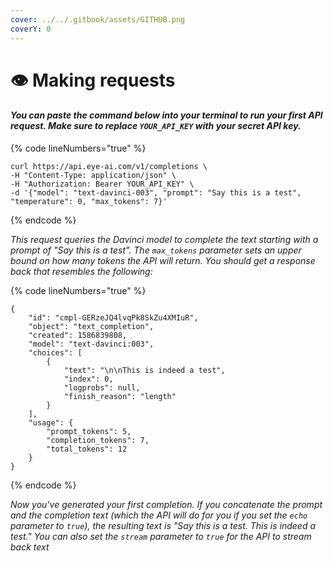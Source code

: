 ```yaml
---
cover: ../../.gitbook/assets/GITHUB.png
coverY: 0
---
```


# 👁 Making requests

#### _You can paste the command below into your terminal to run your first API request. Make sure to replace `YOUR_API_KEY` with your secret API key._

{% code lineNumbers="true" %}
```
curl https://api.eye-ai.com/v1/completions \
-H "Content-Type: application/json" \
-H "Authorization: Bearer YOUR_API_KEY" \
-d '{"model": "text-davinci-003", "prompt": "Say this is a test", "temperature": 0, "max_tokens": 7}'
```
{% endcode %}

_This request queries the Davinci model to complete the text starting with a prompt of "Say this is a test". The `max_tokens` parameter sets an upper bound on how many tokens the API will return. You should get a response back that resembles the following:_

{% code lineNumbers="true" %}
```
{
    "id": "cmpl-GERzeJQ4lvqPk8SkZu4XMIuR",
    "object": "text_completion",
    "created": 1586839808,
    "model": "text-davinci:003",
    "choices": [
        {
            "text": "\n\nThis is indeed a test",
            "index": 0,
            "logprobs": null,
            "finish_reason": "length"
        }
    ],
    "usage": {
        "prompt_tokens": 5,
        "completion_tokens": 7,
        "total_tokens": 12
    }
}
```
{% endcode %}

_Now you've generated your first completion. If you concatenate the prompt and the completion text (which the API will do for you if you set the `echo` parameter to `true`), the resulting text is "Say this is a test. This is indeed a test." You can also set the `stream` parameter to `true` for the API to stream back text_
